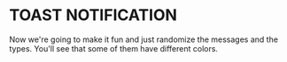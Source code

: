 # TOAST NOTIFICATION  
 Now we're going to make it fun and just randomize the messages and the types.   You'll see that some of them have different colors.
